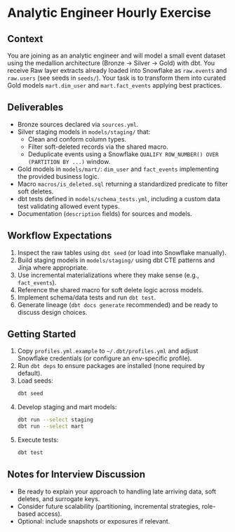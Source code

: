 # Analytic Engineer Hourly Exercise

## Context
You are joining as an analytic engineer and will model a small event dataset using the medallion architecture (Bronze → Silver → Gold) with dbt. You receive Raw layer extracts already loaded into Snowflake as `raw.events` and `raw.users` (see seeds in `seeds/`). Your task is to transform them into curated Gold models `mart.dim_user` and `mart.fact_events` applying best practices.

## Deliverables
- Bronze sources declared via `sources.yml`.
- Silver staging models in `models/staging/` that:
  - Clean and conform column types.
  - Filter soft-deleted records via the shared macro.
  - Deduplicate events using a Snowflake `QUALIFY ROW_NUMBER() OVER (PARTITION BY ...)` window.
- Gold models in `models/mart/`: `dim_user` and `fact_events` implementing the provided business logic.
- Macro `macros/is_deleted.sql` returning a standardized predicate to filter soft deletes.
- dbt tests defined in `models/schema_tests.yml`, including a custom data test validating allowed event types.
- Documentation (`description` fields) for sources and models.

## Workflow Expectations
1. Inspect the raw tables using `dbt seed` (or load into Snowflake manually).
2. Build staging models in `models/staging/` using dbt CTE patterns and Jinja where appropriate.
3. Use incremental materializations where they make sense (e.g., `fact_events`).
4. Reference the shared macro for soft delete logic across models.
5. Implement schema/data tests and run `dbt test`.
6. Generate lineage (`dbt docs generate` recommended) and be ready to discuss design choices.

## Getting Started
1. Copy `profiles.yml.example` to `~/.dbt/profiles.yml` and adjust Snowflake credentials (or configure an env-specific profile).
2. Run `dbt deps` to ensure packages are installed (none required by default).
3. Load seeds:
   ```bash
   dbt seed
   ```
4. Develop staging and mart models:
   ```bash
   dbt run --select staging
   dbt run --select mart
   ```
5. Execute tests:
   ```bash
   dbt test
   ```

## Notes for Interview Discussion
- Be ready to explain your approach to handling late arriving data, soft deletes, and surrogate keys.
- Consider future scalability (partitioning, incremental strategies, role-based access).
- Optional: include snapshots or exposures if relevant.
